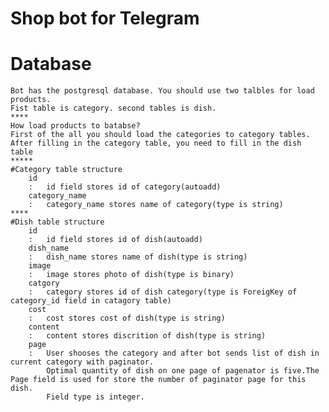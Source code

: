 # Shop bot for Telegram


# Database
	Bot has the postgresql database. You should use two talbles for load products.
	Fist table is category. second tables is dish.
	****
	How load products to batabse?
	First of the all you should load the categories to category tables.
	After filling in the category table, you need to fill in the dish table
	*****
	#Category table structure
		id
		:	id field stores id of category(autoadd)
		category_name
		:	category_name stores name of category(type is string)
	****
	#Dish table structure
		id
		:	id field stores id of dish(autoadd)
		dish_name
		:	dish_name stores name of dish(type is string)
		image
		:	image stores photo of dish(type is binary)
		catgory
		:	category stores id of dish category(type is ForeigKey of category_id field in catagory table)
		cost
		:	cost stores cost of dish(type is string)
		content
		:	content stores discrition of dish(type is string)
		page
		:	User shooses the category and after bot sends list of dish in current category with paginator.
			Optimal quantity of dish on one page of pagenator is five.The Page field is used for store the number of paginator page for this dish.
			Field type is integer.
	
			
 
	



